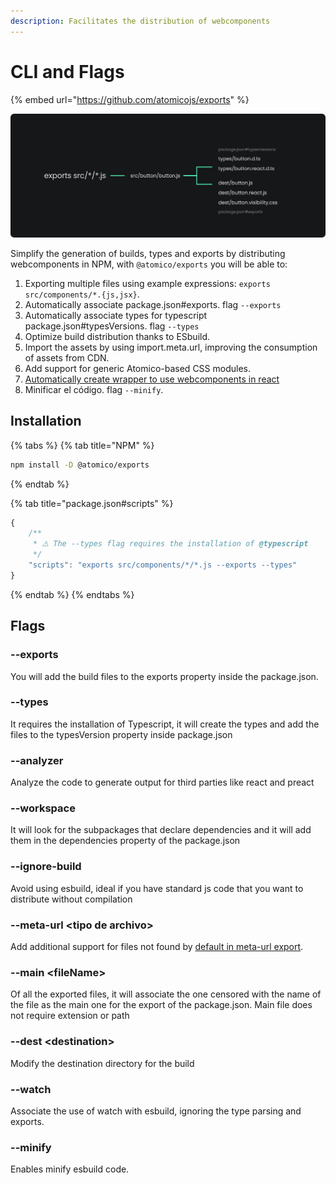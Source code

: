 ```yaml
---
description: Facilitates the distribution of webcomponents
---
```


# CLI and Flags

{% embed url="https://github.com/atomicojs/exports" %}

![](../.gitbook/assets/grupo-2.png)

Simplify the generation of builds, types and exports by distributing webcomponents in NPM, with `@atomico/exports` you will be able to:

1. Exporting multiple files using example expressions: `exports src/components/*.{js,jsx}`.
2. Automatically associate package.json#exports. flag `--exports`
3. Automatically associate types for typescript package.json#typesVersions. flag `--types`
4. Optimize build distribution thanks to ESbuild.
5. Import the assets by using import.meta.url, improving the consumption of assets from CDN.
6. Add support for generic Atomico-based CSS modules.
7. [Automatically create wrapper to use webcomponents in react](atomico-exports/wrapper-for-react.md)
8. Minificar el código. flag `--minify`.

## Installation

{% tabs %}
{% tab title="NPM" %}
```bash
npm install -D @atomico/exports
```
{% endtab %}

{% tab title="package.json#scripts" %}
```javascript
{
    /**
     * ⚠️ The --types flag requires the installation of @typescript
     */
    "scripts": "exports src/components/*/*.js --exports --types"
}
```
{% endtab %}
{% endtabs %}

## Flags

### --exports

You will add the build files to the exports property inside the package.json.

### --types

It requires the installation of Typescript, it will create the types and add the files to the typesVersion property inside package.json

### --analyzer

Analyze the code to generate output for third parties like react and preact

### --workspace

It will look for the subpackages that declare dependencies and it will add them in the dependencies property of the package.json

### --ignore-build

Avoid using esbuild, ideal if you have standard js code that you want to distribute without compilation

### --meta-url \<tipo de archivo>

Add additional support for files not found by [default in meta-url export](https://github.com/atomicojs/exports/blob/master/src/module.js#L23-L42).

### --main \<fileName>

Of all the exported files, it will associate the one censored with the name of the file as the main one for the export of the package.json. Main file does not require extension or path

### --dest \<destination>

Modify the destination directory for the build

### --watch

Associate the use of watch with esbuild, ignoring the type parsing and exports.

### --minify

Enables minify esbuild code.
